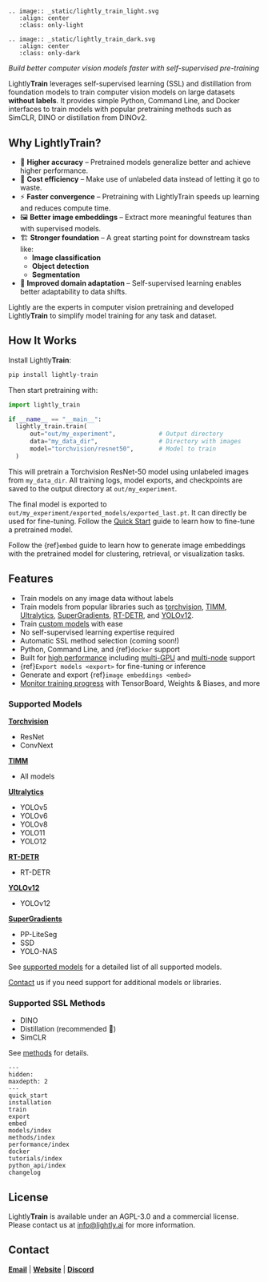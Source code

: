 # <span style="display:none;">LightlyTrain Documentation</span>

```{eval-rst}
.. image:: _static/lightly_train_light.svg
   :align: center
   :class: only-light

.. image:: _static/lightly_train_dark.svg
   :align: center
   :class: only-dark
```

*Build better computer vision models faster with self-supervised pre-training*

Lightly**Train** leverages self-supervised learning (SSL) and distillation from
foundation models to train computer vision models on large datasets **without labels**.
It provides simple Python, Command Line, and Docker interfaces to train models with
popular pretraining methods such as SimCLR, DINO or distillation from DINOv2.

## Why Lightly**Train**?

- 🚀 **Higher accuracy** – Pretrained models generalize better and achieve higher performance.
- 💸 **Cost efficiency** – Make use of unlabeled data instead of letting it go to waste.
- ⚡ **Faster convergence** – Pretraining with LightlyTrain speeds up learning and reduces compute time.
- 🖼️ **Better image embeddings** – Extract more meaningful features than with supervised models.
- 🏗️ **Stronger foundation** – A great starting point for downstream tasks like:
  - **Image classification**
  - **Object detection**
  - **Segmentation**
- 🔄 **Improved domain adaptation** – Self-supervised learning enables better adaptability to data shifts.

Lightly are the experts in computer vision pretraining and developed Lightly**Train** to
simplify model training for any task and dataset.

## How It Works

Install Lightly**Train**:

```bash
pip install lightly-train
```

Then start pretraining with:

```python
import lightly_train

if __name__ == "__main__":
  lightly_train.train(
      out="out/my_experiment",            # Output directory
      data="my_data_dir",                 # Directory with images
      model="torchvision/resnet50",       # Model to train
  )
```

This will pretrain a Torchvision ResNet-50 model using unlabeled images from `my_data_dir`.
All training logs, model exports, and checkpoints are saved to the output directory
at `out/my_experiment`.

The final model is exported to `out/my_experiment/exported_models/exported_last.pt`.
It can directly be used for fine-tuning. Follow the [Quick Start](quick_start.md#fine-tune)
guide to learn how to fine-tune a pretrained model.

Follow the {ref}`embed` guide to learn how to generate image embeddings with the
pretrained model for clustering, retrieval, or visualization tasks.

## Features

- Train models on any image data without labels
- Train models from popular libraries such as [torchvision](https://github.com/pytorch/vision), [TIMM](https://github.com/huggingface/pytorch-image-models), [Ultralytics](https://github.com/ultralytics/ultralytics), [SuperGradients](https://github.com/Deci-AI/super-gradients), [RT-DETR](https://github.com/lyuwenyu/RT-DETR), and [YOLOv12](https://github.com/sunsmarterjie/YOLOv12).
- Train [custom models](#custom-models) with ease
- No self-supervised learning expertise required
- Automatic SSL method selection (coming soon!)
- Python, Command Line, and {ref}`docker` support
- Built for [high performance](#performance) including [multi-GPU](#multi-gpu) and [multi-node](#multi-node) support
- {ref}`Export models <export>` for fine-tuning or inference
- Generate and export {ref}`image embeddings <embed>`
- [Monitor training progress](#logging) with TensorBoard, Weights & Biases, and more

### Supported Models

[**Torchvision**](#models-torchvision)

- ResNet
- ConvNext

[**TIMM**](#models-timm)

- All models

[**Ultralytics**](#models-ultralytics)

- YOLOv5
- YOLOv6
- YOLOv8
- YOLO11
- YOLO12

[**RT-DETR**](#models-rtdetr)

- RT-DETR

[**YOLOv12**](#models-yolov12)

- YOLOv12

[**SuperGradients**](#models-supergradients)

- PP-LiteSeg
- SSD
- YOLO-NAS

See [supported models](#models-supported-libraries) for a detailed list of all supported
models.

[Contact](#contact) us if you need support for additional models or libraries.

### Supported SSL Methods

- DINO
- Distillation (recommended 🚀)
- SimCLR

See [methods](#methods) for details.

```{toctree}
---
hidden:
maxdepth: 2
---
quick_start
installation
train
export
embed
models/index
methods/index
performance/index
docker
tutorials/index
python_api/index
changelog
```

## License

Lightly**Train** is available under an AGPL-3.0 and a commercial license. Please contact us
at [info@lightly.ai](mailto:info@lightly.ai) for more information.

## Contact

[**Email**](mailto:info@lightly.ai) | [**Website**](https://www.lightly.ai/lightlytrain) | [**Discord**](https://discord.gg/xvNJW94)
